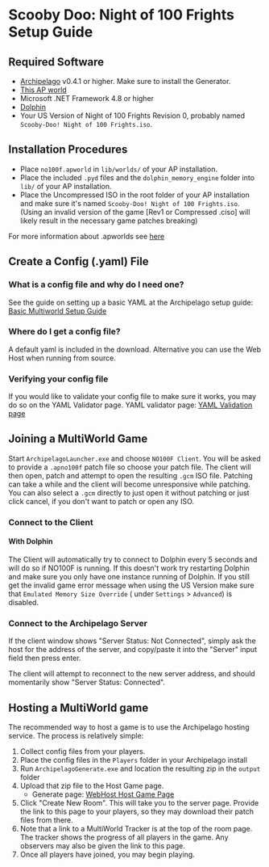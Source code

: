 # Scooby Doo: Night of 100 Frights Setup Guide

## Required Software

- [Archipelago](https://github.com/ArchipelagoMW/Archipelago/releases) v0.4.1 or higher. Make sure to install the
  Generator.
- [This AP world](https://github.com/Night_Of_100_Frights_ap_world/releases)
- Microsoft .NET Framework 4.8 or higher
- [Dolphin](https://dolphin-emu.org/download/)
- Your US Version of Night of 100 Frights Revision 0, probably
  named ``Scooby-Doo! Night of 100 Frights.iso``.

## Installation Procedures

- Place ``no100f.apworld`` in ``lib/worlds/`` of your AP installation.
- Place the included ``.pyd`` files and the ``dolphin_memory_engine`` folder into ``lib/`` of your AP installation.
- Place the Uncompressed ISO in the root folder of your AP installation and make sure it's
  named ``Scooby-Doo! Night of 100 Frights.iso``.  (Using an invalid version of the game [Rev1 or Compressed .ciso] will likely result in the necessary game patches breaking)

For more information about .apworlds
see [here](https://github.com/ArchipelagoMW/Archipelago/blob/main/docs/apworld%20specification.md)

## Create a Config (.yaml) File

### What is a config file and why do I need one?

See the guide on setting up a basic YAML at the Archipelago setup
guide: [Basic Multiworld Setup Guide](https://archipelago.gg/tutorial/Archipelago/setup/en)

### Where do I get a config file?

A default yaml is included in the download. Alternative you can use the Web Host when running from source.

### Verifying your config file

If you would like to validate your config file to make sure it works, you may do so on the YAML Validator page. YAML
validator page: [YAML Validation page](https://archipelago.gg/mysterycheck)

## Joining a MultiWorld Game

Start ``ArchipelagoLauncher.exe`` and choose ``NO100F Client``. You will be asked to provide a ``.apno100f`` patch file so
choose your patch file. The client will then open, patch and attempt to open the resulting ``.gcm`` ISO file. Patching
can take a while and the client will become unresponsive while patching. You can also select a ``.gcm`` directly to just
open it without patching or just click cancel, if you don't want to patch or open any ISO.

### Connect to the Client

#### With Dolphin

The Client will automatically try to connect to Dolphin every 5 seconds and will do so if NO100F is running. If this
doesn't work try restarting Dolphin and make sure you only have one instance running of Dolphin. If you still get the
invalid game error message when using the US Version make sure that ``Emulated Memory Size Override`` (
under ``Settings`` > ``Advanced``) is disabled.

### Connect to the Archipelago Server

If the client window shows "Server Status: Not Connected", simply ask the host for the address of the server, and
copy/paste it into the "Server" input field then press enter.

The client will attempt to reconnect to the new server address, and should momentarily show "Server Status: Connected".

## Hosting a MultiWorld game

The recommended way to host a game is to use the Archipelago hosting service. The process is relatively simple:

1. Collect config files from your players.
2. Place the config files in the ``Players`` folder in your Archipelago install
3. Run ``ArchipelagoGenerate.exe`` and location the resulting zip in the ``output`` folder
4. Upload that zip file to the Host Game page.
    - Generate page: [WebHost Host Game Page](https://archipelago.gg/uploads)
5. Click "Create New Room". This will take you to the server page. Provide the link to this page to your players, so
   they may download their patch files from there.
6. Note that a link to a MultiWorld Tracker is at the top of the room page. The tracker shows the progress of all
   players in the game. Any observers may also be given the link to this page.
7. Once all players have joined, you may begin playing.
